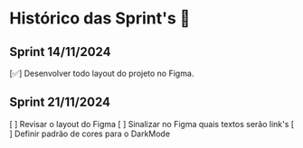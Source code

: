 # Histórico das Sprint's 🥦

## Sprint 14/11/2024

[✅] Desenvolver todo layout do projeto no Figma.

## Sprint 21/11/2024

[ ] Revisar o layout do Figma
[ ] Sinalizar no Figma quais textos serão link's
[ ] Definir padrão de cores para o DarkMode
